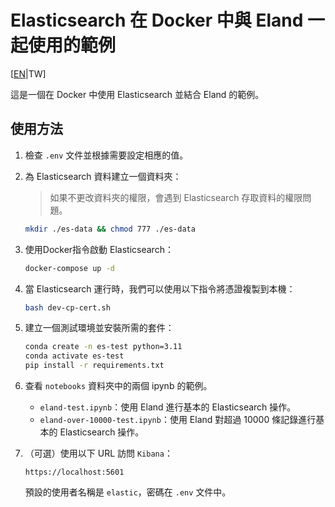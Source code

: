 # Elasticsearch 在 Docker 中與 Eland 一起使用的範例

[[EN](./README.md)|TW]

這是一個在 Docker 中使用 Elasticsearch 並結合 Eland 的範例。

## 使用方法

1. 檢查 `.env` 文件並根據需要設定相應的值。

2. 為 Elasticsearch 資料建立一個資料夾：
    > 如果不更改資料夾的權限，會遇到 Elasticsearch 存取資料的權限問題。
    ```bash
    mkdir ./es-data && chmod 777 ./es-data
    ```

3. 使用Docker指令啟動 Elasticsearch：
    ```bash
    docker-compose up -d
    ```

4. 當 Elasticsearch 運行時，我們可以使用以下指令將憑證複製到本機：
    ```bash
    bash dev-cp-cert.sh
    ```

5. 建立一個測試環境並安裝所需的套件：
    ```bash
    conda create -n es-test python=3.11
    conda activate es-test
    pip install -r requirements.txt
    ```

6. 查看 `notebooks` 資料夾中的兩個 ipynb 的範例。

    - `eland-test.ipynb`：使用 Eland 進行基本的 Elasticsearch 操作。
    - `eland-over-10000-test.ipynb`：使用 Eland 對超過 10000 條記錄進行基本的 Elasticsearch 操作。

7. （可選）使用以下 URL 訪問 `Kibana`：
    ```
    https://localhost:5601
    ```

    預設的使用者名稱是 `elastic`，密碼在 `.env` 文件中。


